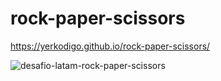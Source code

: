 # rock-paper-scissors

https://yerkodigo.github.io/rock-paper-scissors/

![desafio-latam-rock-paper-scissors](https://user-images.githubusercontent.com/86836498/125209220-604a7a00-e265-11eb-98bd-4d169b9394f9.png)

